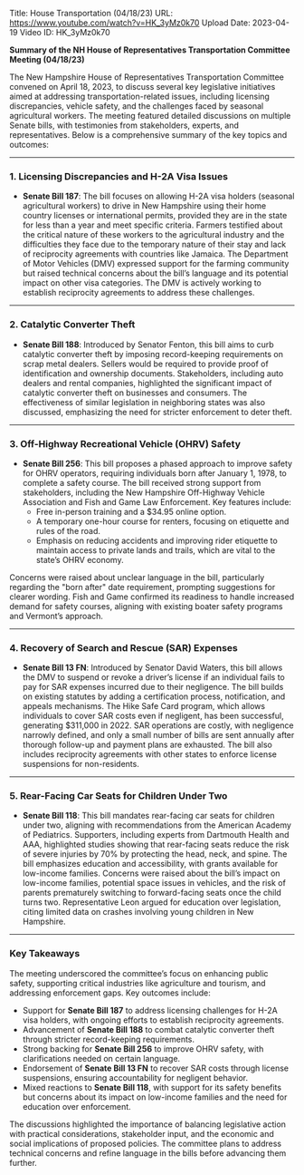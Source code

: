 Title: House Transportation (04/18/23)
URL: https://www.youtube.com/watch?v=HK_3yMz0k70
Upload Date: 2023-04-19
Video ID: HK_3yMz0k70

**Summary of the NH House of Representatives Transportation Committee Meeting (04/18/23)**

The New Hampshire House of Representatives Transportation Committee convened on April 18, 2023, to discuss several key legislative initiatives aimed at addressing transportation-related issues, including licensing discrepancies, vehicle safety, and the challenges faced by seasonal agricultural workers. The meeting featured detailed discussions on multiple Senate bills, with testimonies from stakeholders, experts, and representatives. Below is a comprehensive summary of the key topics and outcomes:

---

### **1. Licensing Discrepancies and H-2A Visa Issues**
- **Senate Bill 187**: The bill focuses on allowing H-2A visa holders (seasonal agricultural workers) to drive in New Hampshire using their home country licenses or international permits, provided they are in the state for less than a year and meet specific criteria. Farmers testified about the critical nature of these workers to the agricultural industry and the difficulties they face due to the temporary nature of their stay and lack of reciprocity agreements with countries like Jamaica. The Department of Motor Vehicles (DMV) expressed support for the farming community but raised technical concerns about the bill’s language and its potential impact on other visa categories. The DMV is actively working to establish reciprocity agreements to address these challenges.

---

### **2. Catalytic Converter Theft**
- **Senate Bill 188**: Introduced by Senator Fenton, this bill aims to curb catalytic converter theft by imposing record-keeping requirements on scrap metal dealers. Sellers would be required to provide proof of identification and ownership documents. Stakeholders, including auto dealers and rental companies, highlighted the significant impact of catalytic converter theft on businesses and consumers. The effectiveness of similar legislation in neighboring states was also discussed, emphasizing the need for stricter enforcement to deter theft.

---

### **3. Off-Highway Recreational Vehicle (OHRV) Safety**
- **Senate Bill 256**: This bill proposes a phased approach to improve safety for OHRV operators, requiring individuals born after January 1, 1978, to complete a safety course. The bill received strong support from stakeholders, including the New Hampshire Off-Highway Vehicle Association and Fish and Game Law Enforcement. Key features include:
  - Free in-person training and a $34.95 online option.
  - A temporary one-hour course for renters, focusing on etiquette and rules of the road.
  - Emphasis on reducing accidents and improving rider etiquette to maintain access to private lands and trails, which are vital to the state’s OHRV economy.

Concerns were raised about unclear language in the bill, particularly regarding the "born after" date requirement, prompting suggestions for clearer wording. Fish and Game confirmed its readiness to handle increased demand for safety courses, aligning with existing boater safety programs and Vermont’s approach.

---

### **4. Recovery of Search and Rescue (SAR) Expenses**
- **Senate Bill 13 FN**: Introduced by Senator David Waters, this bill allows the DMV to suspend or revoke a driver’s license if an individual fails to pay for SAR expenses incurred due to their negligence. The bill builds on existing statutes by adding a certification process, notification, and appeals mechanisms. The Hike Safe Card program, which allows individuals to cover SAR costs even if negligent, has been successful, generating $311,000 in 2022. SAR operations are costly, with negligence narrowly defined, and only a small number of bills are sent annually after thorough follow-up and payment plans are exhausted. The bill also includes reciprocity agreements with other states to enforce license suspensions for non-residents.

---

### **5. Rear-Facing Car Seats for Children Under Two**
- **Senate Bill 118**: This bill mandates rear-facing car seats for children under two, aligning with recommendations from the American Academy of Pediatrics. Supporters, including experts from Dartmouth Health and AAA, highlighted studies showing that rear-facing seats reduce the risk of severe injuries by 70% by protecting the head, neck, and spine. The bill emphasizes education and accessibility, with grants available for low-income families. Concerns were raised about the bill’s impact on low-income families, potential space issues in vehicles, and the risk of parents prematurely switching to forward-facing seats once the child turns two. Representative Leon argued for education over legislation, citing limited data on crashes involving young children in New Hampshire.

---

### **Key Takeaways**
The meeting underscored the committee’s focus on enhancing public safety, supporting critical industries like agriculture and tourism, and addressing enforcement gaps. Key outcomes include:
- Support for **Senate Bill 187** to address licensing challenges for H-2A visa holders, with ongoing efforts to establish reciprocity agreements.
- Advancement of **Senate Bill 188** to combat catalytic converter theft through stricter record-keeping requirements.
- Strong backing for **Senate Bill 256** to improve OHRV safety, with clarifications needed on certain language.
- Endorsement of **Senate Bill 13 FN** to recover SAR costs through license suspensions, ensuring accountability for negligent behavior.
- Mixed reactions to **Senate Bill 118**, with support for its safety benefits but concerns about its impact on low-income families and the need for education over enforcement.

The discussions highlighted the importance of balancing legislative action with practical considerations, stakeholder input, and the economic and social implications of proposed policies. The committee plans to address technical concerns and refine language in the bills before advancing them further.
